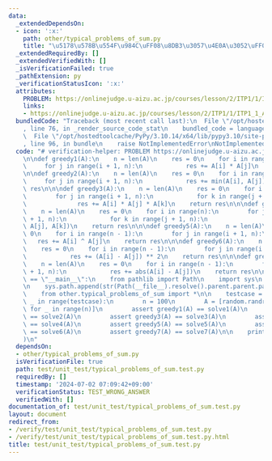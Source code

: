 ```yaml
---
data:
  _extendedDependsOn:
  - icon: ':x:'
    path: other/typical_problems_of_sum.py
    title: "\u5178\u578B\u554F\u984C\uFF08\u8DB3\u3057\u4E0A\u3052\uFF09"
  _extendedRequiredBy: []
  _extendedVerifiedWith: []
  _isVerificationFailed: true
  _pathExtension: py
  _verificationStatusIcon: ':x:'
  attributes:
    PROBLEM: https://onlinejudge.u-aizu.ac.jp/courses/lesson/2/ITP1/1/ITP1_1_A
    links:
    - https://onlinejudge.u-aizu.ac.jp/courses/lesson/2/ITP1/1/ITP1_1_A
  bundledCode: "Traceback (most recent call last):\n  File \"/opt/hostedtoolcache/PyPy/3.10.14/x64/lib/pypy3.10/site-packages/onlinejudge_verify/documentation/build.py\"\
    , line 76, in _render_source_code_stat\n    bundled_code = language.bundle(\n\
    \  File \"/opt/hostedtoolcache/PyPy/3.10.14/x64/lib/pypy3.10/site-packages/onlinejudge_verify/languages/python.py\"\
    , line 96, in bundle\n    raise NotImplementedError\nNotImplementedError\n"
  code: "# verification-helper: PROBLEM https://onlinejudge.u-aizu.ac.jp/courses/lesson/2/ITP1/1/ITP1_1_A\n\
    \n\ndef greedy1(A):\n    n = len(A)\n    res = 0\n    for i in range(n):\n   \
    \     for j in range(i + 1, n):\n            res += A[i] * A[j]\n    return res\n\
    \n\ndef greedy2(A):\n    n = len(A)\n    res = 0\n    for i in range(n):\n   \
    \     for j in range(i + 1, n):\n            res += min(A[i], A[j])\n    return\
    \ res\n\n\ndef greedy3(A):\n    n = len(A)\n    res = 0\n    for i in range(n):\n\
    \        for j in range(i + 1, n):\n            for k in range(j + 1, n):\n  \
    \              res += A[i] * A[j] * A[k]\n    return res\n\n\ndef greedy4(A):\n\
    \    n = len(A)\n    res = 0\n    for i in range(n):\n        for j in range(i\
    \ + 1, n):\n            for k in range(j + 1, n):\n                res += min(A[i],\
    \ A[j], A[k])\n    return res\n\n\ndef greedy5(A):\n    n = len(A)\n    res =\
    \ 0\n    for i in range(n - 1):\n        for j in range(i + 1, n):\n         \
    \   res += A[i] ^ A[j]\n    return res\n\n\ndef greedy6(A):\n    n = len(A)\n\
    \    res = 0\n    for i in range(n - 1):\n        for j in range(i + 1, n):\n\
    \            res += (A[i] - A[j]) ** 2\n    return res\n\n\ndef greedy7(A):\n\
    \    n = len(A)\n    res = 0\n    for i in range(n - 1):\n        for j in range(i\
    \ + 1, n):\n            res += abs(A[i] - A[j])\n    return res\n\n\nif __name__\
    \ == \"__main__\":\n    from pathlib import Path\n    import sys\n    import random\n\
    \n    sys.path.append(str(Path(__file__).resolve().parent.parent.parent))\n\n\
    \    from other.typical_problems_of_sum import *\n\n    testcase = 10\n    for\
    \ _ in range(testcase):\n        n = 100\n        A = [random.randrange(1, 10**9)\
    \ for _ in range(n)]\n        assert greedy1(A) == solve1(A)\n        assert greedy2(A)\
    \ == solve2(A)\n        assert greedy3(A) == solve3(A)\n        assert greedy4(A)\
    \ == solve4(A)\n        assert greedy5(A) == solve5(A)\n        assert greedy6(A)\
    \ == solve6(A)\n        assert greedy7(A) == solve7(A)\n\n    print(\"Hello World\"\
    )\n"
  dependsOn:
  - other/typical_problems_of_sum.py
  isVerificationFile: true
  path: test/unit_test/typical_problems_of_sum.test.py
  requiredBy: []
  timestamp: '2024-07-02 07:09:42+09:00'
  verificationStatus: TEST_WRONG_ANSWER
  verifiedWith: []
documentation_of: test/unit_test/typical_problems_of_sum.test.py
layout: document
redirect_from:
- /verify/test/unit_test/typical_problems_of_sum.test.py
- /verify/test/unit_test/typical_problems_of_sum.test.py.html
title: test/unit_test/typical_problems_of_sum.test.py
---
```

